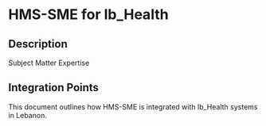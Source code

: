 # HMS-SME for lb_Health

## Description

Subject Matter Expertise

## Integration Points

This document outlines how HMS-SME is integrated with lb_Health systems in Lebanon.
